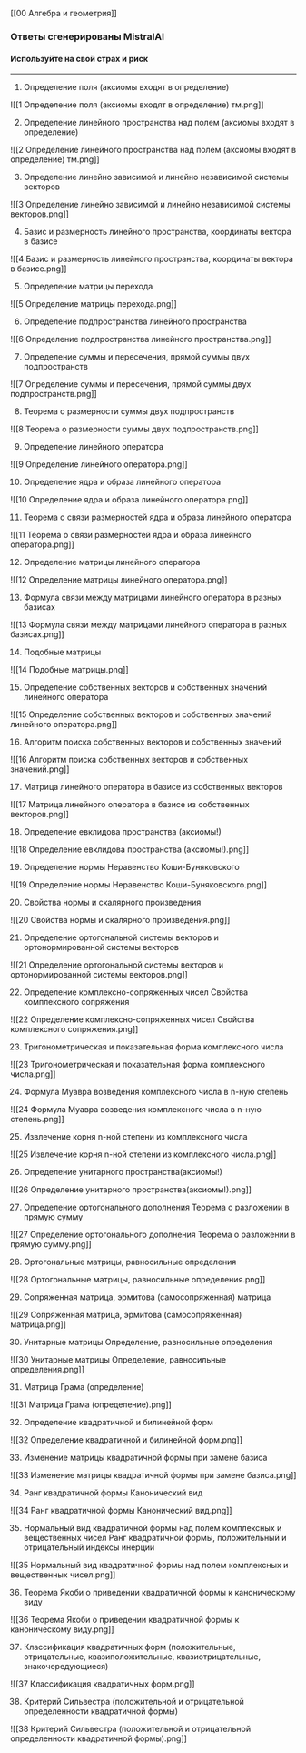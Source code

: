 [[00 Алгебра и геометрия]]
### Ответы сгенерированы MistralAI
#### Используйте на свой страх и риск

---

1) Определение поля (аксиомы входят в определение)

![[1 Определение поля (аксиомы входят в определение) тм.png]]

2) Определение линейного пространства над полем (аксиомы входят в определение)

![[2 Определение линейного пространства над полем (аксиомы входят в определение) тм.png]]

3) Определение линейно зависимой и линейно независимой системы векторов

![[3 Определение линейно зависимой и линейно независимой системы векторов.png]]

4) Базис и размерность линейного пространства, координаты вектора в базисе

![[4 Базис и размерность линейного пространства, координаты вектора в базисе.png]]

5) Определение матрицы перехода

![[5 Определение матрицы перехода.png]]

6) Определение подпространства линейного пространства

![[6 Определение подпространства линейного пространства.png]]

7) Определение суммы и пересечения, прямой суммы двух подпространств

![[7 Определение суммы и пересечения, прямой суммы двух подпространств.png]]

8) Теорема о размерности суммы двух подпространств

![[8 Теорема о размерности суммы двух подпространств.png]]

9) Определение линейного оператора

![[9 Определение линейного оператора.png]]

10) Определение ядра и образа линейного оператора

![[10 Определение ядра и образа линейного оператора.png]]

11) Теорема о связи размерностей ядра и образа линейного оператора

![[11 Теорема о связи размерностей ядра и образа линейного оператора.png]]

12) Определение матрицы линейного оператора

![[12 Определение матрицы линейного оператора.png]]

13) Формула связи между матрицами линейного оператора в разных базисах

![[13 Формула связи между матрицами линейного оператора в разных базисах.png]]

14) Подобные матрицы

![[14 Подобные матрицы.png]]

15) Определение собственных векторов и собственных значений линейного оператора

![[15 Определение собственных векторов и собственных значений линейного оператора.png]]

16) Алгоритм поиска собственных векторов и собственных значений

![[16 Алгоритм поиска собственных векторов и собственных значений.png]]

17) Матрица линейного оператора в базисе из собственных векторов

![[17 Матрица линейного оператора в базисе из собственных векторов.png]]

18) Определение евклидова пространства (аксиомы!)

![[18 Определение евклидова пространства (аксиомы!).png]]

19) Определение нормы Неравенство Коши-Буняковского

![[19 Определение нормы Неравенство Коши-Буняковского.png]]

20) Свойства нормы и скалярного произведения

![[20 Свойства нормы и скалярного произведения.png]]

21) Определение ортогональной системы векторов и ортонормированной системы векторов

![[21 Определение ортогональной системы векторов и ортонормированной системы векторов.png]]

22) Определение комплексно-сопряженных чисел Свойства комплексного сопряжения

![[22 Определение комплексно-сопряженных чисел Свойства комплексного сопряжения.png]]

23) Тригонометрическая и показательная форма комплексного числа

![[23 Тригонометрическая и показательная форма комплексного числа.png]]

24) Формула Муавра возведения комплексного числа в n-ную степень

![[24 Формула Муавра возведения комплексного числа в n-ную степень.png]]

25) Извлечение корня n-ной степени из комплексного числа

![[25 Извлечение корня n-ной степени из комплексного числа.png]]

26) Определение унитарного пространства(аксиомы!)

![[26 Определение унитарного пространства(аксиомы!).png]]

27) Определение ортогонального дополнения Теорема о разложении в прямую сумму

![[27 Определение ортогонального дополнения Теорема о разложении в прямую сумму.png]]

28) Ортогональные матрицы, равносильные определения

![[28 Ортогональные матрицы, равносильные определения.png]]

29) Сопряженная матрица, эрмитова (самосопряженная) матрица

![[29 Сопряженная матрица, эрмитова (самосопряженная) матрица.png]]

30) Унитарные матрицы Определение, равносильные определения

![[30 Унитарные матрицы Определение, равносильные определения.png]]

31) Матрица Грама (определение)

![[31 Матрица Грама (определение).png]]

32) Определение квадратичной и билинейной форм

![[32 Определение квадратичной и билинейной форм.png]]

33) Изменение матрицы квадратичной формы при замене базиса

![[33 Изменение матрицы квадратичной формы при замене базиса.png]]

34) Ранг квадратичной формы Канонический вид

![[34 Ранг квадратичной формы Канонический вид.png]]

35) Нормальный вид квадратичной формы над полем комплексных и вещественных чисел Ранг квадратичной формы, положительный и отрицательный индексы инерции

![[35 Нормальный вид квадратичной формы над полем комплексных и вещественных чисел.png]]

36) Теорема Якоби о приведении квадратичной формы к каноническому виду

![[36 Теорема Якоби о приведении квадратичной формы к каноническому виду.png]]

37) Классификация квадратичных форм (положительные, отрицательные, квазиположительные, квазиотрицательные, знакочередующиеся)

![[37 Классификация квадратичных форм.png]]

38) Критерий Сильвестра (положительной и отрицательной определенности квадратичной формы)

![[38 Критерий Сильвестра (положительной и отрицательной определенности квадратичной формы).png]]

